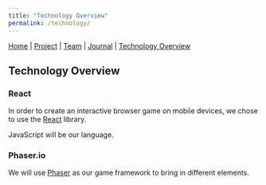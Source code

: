 ```yaml
---
title: "Technology Overview"
permalink: /technology/
---
```


[Home](/ChildSafetyGame/) | [Project](/ChildSafetyGame/project) | [Team](/ChildSafetyGame/team) | [Journal](/ChildSafetyGame/journal) | [Technology Overview](/ChildSafetyGame/technology) 

## Technology Overview

### React

In order to create an interactive browser game on mobile devices, we chose to use the [React](https://reactjs.org/) library.

JavaScript will be our language.

### Phaser.io

We will use [Phaser](http://phaser.io/) as our game framework to bring in different elements.
